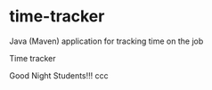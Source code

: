 # time-tracker
Java (Maven) application for tracking time on the job

Time tracker

Good Night Students!!!
ccc
